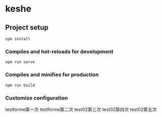 # keshe

## Project setup
```
npm install
```

### Compiles and hot-reloads for development
```
npm run serve
```

### Compiles and minifies for production
```
npm run build
```

### Customize configuration
testforme第一次
testforme第二次
test02第三次
test02第四次
test02第五次
